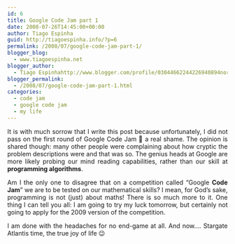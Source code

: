 ```yaml
---
id: 6
title: Google Code Jam part 1
date: 2008-07-26T14:45:00+00:00
author: Tiago Espinha
guid: http://tiagoespinha.info/?p=6
permalink: /2008/07/google-code-jam-part-1/
blogger_blog:
  - www.tiagoespinha.net
blogger_author:
  - Tiago Espinhahttp://www.blogger.com/profile/03044662244226940894noreply@blogger.com
blogger_permalink:
  - /2008/07/google-code-jam-part-1.html
categories:
  - code jam
  - google code jam
  - my life
---
```

<div style="text-align: justify;">
  It is with much sorrow that I write this post because unfortunately, I did not pass on the first round of Google Code Jam 🙁 a real shame. The opinion is shared though: many other people were complaining about how cryptic the problem descriptions were and that was so. The genius heads at Google are more likely probing our mind reading capabilities, rather than our skill at <span style="font-weight: bold;">programming algorithms</span>.</p> 
  
  <p>
    Am I the only one to disagree that on a competition called &#8220;Google <span style="font-weight: bold;">Code Jam</span>&#8221; we are to be tested on our mathematical skills? I mean, for God&#8217;s sake, programming is not (just) about maths! There is so much more to it. One thing I can tell you all: I am going to try my luck tomorrow, but certainly not going to apply for the 2009 version of the competition.
  </p>
  
  <p>
    I am done with the headaches for no end-game at all. And now&#8230;. Stargate Atlantis time, the true joy of life 😉
  </p>
</div>